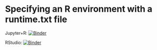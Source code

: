 # Specifying an R environment with a runtime.txt file

Jupyter+R: [![Binder](https://mybinder.org/badge.svg)](https://mybinder.org/v2/gh/jfzo/inicio_r.git/master?filepath=Ejercicios_R.ipynb)

RStudio: [![Binder](https://mybinder.org/badge.svg)](https://mybinder.org/v2/gh/jfzo/inicio_r.git/master?urlpath=rstudio)

